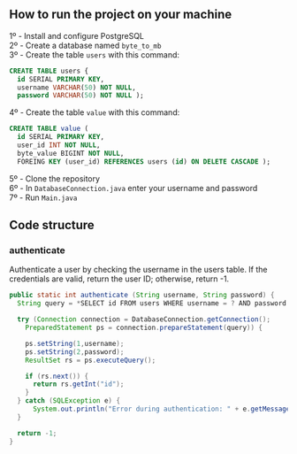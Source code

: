 ## How to run the project on your machine

1º - Install and configure PostgreSQL <br>
2º - Create a database named ```byte_to_mb``` <br>
3º - Create the table ```users``` with this command: 
```sql
CREATE TABLE users {
  id SERIAL PRIMARY KEY,
  username VARCHAR(50) NOT NULL,
  password VARCHAR(50) NOT NULL );
```
4º - Create the table ```value``` with this command:
```sql
CREATE TABLE value (
  id SERIAL PRIMARY KEY,
  user_id INT NOT NULL,
  byte_value BIGINT NOT NULL,
  FOREING KEY (user_id) REFERENCES users (id) ON DELETE CASCADE );
```
5º - Clone the repository <br>
6º - In ```DatabaseConnection.java``` enter your username and password <br>
7º - Run ```Main.java```

## Code structure 

<h3>authenticate</h3>

Authenticate a user by checking the username in the users table. If the credentials are valid, return the user ID; otherwise, return -1.
```java
public static int authenticate (String username, String password) {
  String query = *SELECT id FROM users WHERE username = ? AND password = ?*

  try (Connection connection = DatabaseConnection.getConnection();
    PreparedStatement ps = connection.prepareStatement(query)) {

    ps.setString(1,username);
    ps.setString(2,password);
    ResultSet rs = ps.executeQuery();

    if (rs.next()) {
      return rs.getInt("id");
    }
  } catch (SQLException e) {
      System.out.println("Error during authentication: " + e.getMessage());
  }

  return -1;
}
```


